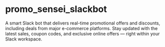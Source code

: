 # promo_sensei_slackbot
A smart Slack bot that delivers real-time promotional offers and discounts, including deals from major e-commerce platforms. Stay updated with the latest sales, coupon codes, and exclusive online offers — right within your Slack workspace.
